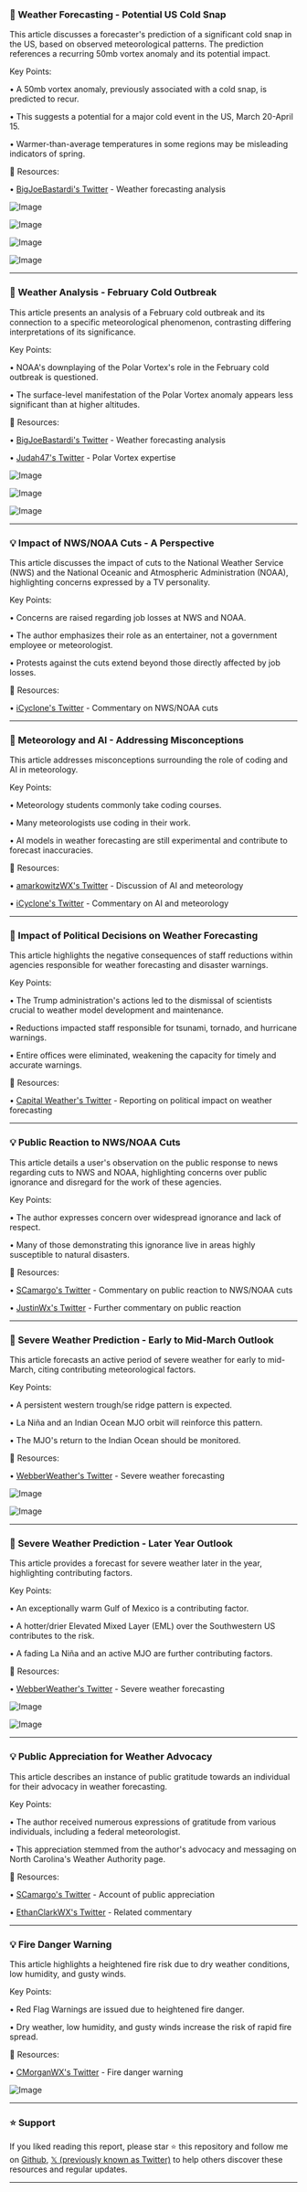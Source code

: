 ### 🤖 Weather Forecasting - Potential US Cold Snap

This article discusses a forecaster's prediction of a significant cold snap in the US, based on observed meteorological patterns.  The prediction references a recurring 50mb vortex anomaly and its potential impact.

Key Points:

• A 50mb vortex anomaly, previously associated with a cold snap, is predicted to recur.


• This suggests a potential for a major cold event in the US, March 20-April 15.


• Warmer-than-average temperatures in some regions may be misleading indicators of spring.


🔗 Resources:

• [BigJoeBastardi's Twitter](https://x.com/BigJoeBastardi) - Weather forecasting analysis


![Image](https://pbs.twimg.com/media/Gk-BT-pWYAASBzC?format=png&name=360x360)

![Image](https://pbs.twimg.com/media/Gk-BXyOX0AAu8QM?format=jpg&name=360x360)

![Image](https://pbs.twimg.com/media/Gk-BaGVW8AA1w_H?format=jpg&name=360x360)

![Image](https://pbs.twimg.com/media/Gk-Ba9cW4AECwQV?format=png&name=360x360)


---

### 🤖  Weather Analysis - February Cold Outbreak

This article presents an analysis of a February cold outbreak and its connection to a specific meteorological phenomenon, contrasting differing interpretations of its significance.

Key Points:

•  NOAA's downplaying of the Polar Vortex's role in the February cold outbreak is questioned.


• The surface-level manifestation of the Polar Vortex anomaly appears less significant than at higher altitudes.



🔗 Resources:

• [BigJoeBastardi's Twitter](https://x.com/BigJoeBastardi) - Weather forecasting analysis

• [Judah47's Twitter](https://x.com/judah47) - Polar Vortex expertise

![Image](https://pbs.twimg.com/media/Gk-CCAPXMAAo68n?format=jpg&name=small)

![Image](https://pbs.twimg.com/media/Gk-CEiQW8AAA0co?format=jpg&name=360x360)

![Image](https://pbs.twimg.com/media/Gk-CF1CXwAAp3eV?format=jpg&name=360x360)


---
### 💡  Impact of NWS/NOAA Cuts - A Perspective

This article discusses the impact of cuts to the National Weather Service (NWS) and the National Oceanic and Atmospheric Administration (NOAA), highlighting concerns expressed by a TV personality.

Key Points:

•  Concerns are raised regarding job losses at NWS and NOAA.


• The author emphasizes their role as an entertainer, not a government employee or meteorologist.


• Protests against the cuts extend beyond those directly affected by job losses.


🔗 Resources:


• [iCyclone's Twitter](https://x.com/iCyclone) - Commentary on NWS/NOAA cuts


---

### 🤖 Meteorology and AI - Addressing Misconceptions

This article addresses misconceptions surrounding the role of coding and AI in meteorology.

Key Points:

•  Meteorology students commonly take coding courses.


• Many meteorologists use coding in their work.


• AI models in weather forecasting are still experimental and contribute to forecast inaccuracies.


🔗 Resources:

• [amarkowitzWX's Twitter](https://x.com/amarkowitzWX) - Discussion of AI and meteorology

• [iCyclone's Twitter](https://x.com/iCyclone) - Commentary on AI and meteorology


---

### 🤖 Impact of Political Decisions on Weather Forecasting

This article highlights the negative consequences of staff reductions within agencies responsible for weather forecasting and disaster warnings.

Key Points:

•  The Trump administration's actions led to the dismissal of scientists crucial to weather model development and maintenance.


•  Reductions impacted staff responsible for tsunami, tornado, and hurricane warnings.


•  Entire offices were eliminated, weakening the capacity for timely and accurate warnings.


🔗 Resources:

• [Capital Weather's Twitter](https://x.com/capitalweather) - Reporting on political impact on weather forecasting



---

### 💡 Public Reaction to NWS/NOAA Cuts

This article details a user's observation on the public response to news regarding cuts to NWS and NOAA, highlighting concerns over public ignorance and disregard for the work of these agencies.

Key Points:

•  The author expresses concern over widespread ignorance and lack of respect.


•  Many of those demonstrating this ignorance live in areas highly susceptible to natural disasters.



🔗 Resources:

• [SCamargo's Twitter](https://x.com/SCamargo) - Commentary on public reaction to NWS/NOAA cuts

• [JustinWx's Twitter](https://x.com/JustinWx) -  Further commentary on public reaction


---

### 🤖 Severe Weather Prediction - Early to Mid-March Outlook

This article forecasts an active period of severe weather for early to mid-March, citing contributing meteorological factors.

Key Points:

•  A persistent western trough/se ridge pattern is expected.


•  La Niña and an Indian Ocean MJO orbit will reinforce this pattern.


•  The MJO's return to the Indian Ocean should be monitored.



🔗 Resources:

• [WebberWeather's Twitter](https://x.com/webberweather) - Severe weather forecasting


![Image](https://pbs.twimg.com/media/Gk9oFJhWIAAw8VJ?format=jpg&name=360x360)

![Image](https://pbs.twimg.com/media/Gk9oFI9bQAUvpd2?format=jpg&name=360x360)



---

### 🤖 Severe Weather Prediction -  Later Year Outlook

This article provides a forecast for severe weather later in the year, highlighting contributing factors.

Key Points:

•  An exceptionally warm Gulf of Mexico is a contributing factor.


•  A hotter/drier Elevated Mixed Layer (EML) over the Southwestern US contributes to the risk.


•  A fading La Niña and an active MJO are further contributing factors.



🔗 Resources:

• [WebberWeather's Twitter](https://x.com/webberweather) - Severe weather forecasting


![Image](https://pbs.twimg.com/media/Gk9pIl5b0AAEDRD?format=jpg&name=360x360)

![Image](https://pbs.twimg.com/media/Gk9pIl5bQAQCvkL?format=jpg&name=small)


---

### 💡 Public Appreciation for Weather Advocacy

This article describes an instance of public gratitude towards an individual for their advocacy in weather forecasting.

Key Points:

• The author received numerous expressions of gratitude from various individuals, including a federal meteorologist.


• This appreciation stemmed from the author's advocacy and messaging on North Carolina's Weather Authority page.


🔗 Resources:

• [SCamargo's Twitter](https://x.com/SCamargo) - Account of public appreciation

• [EthanClarkWX's Twitter](https://x.com/EthanClarkWX) - Related commentary

---

### 💡 Fire Danger Warning

This article highlights a heightened fire risk due to dry weather conditions, low humidity, and gusty winds.

Key Points:

• Red Flag Warnings are issued due to heightened fire danger.


• Dry weather, low humidity, and gusty winds increase the risk of rapid fire spread.



🔗 Resources:

• [CMorganWX's Twitter](https://x.com/CMorganWX) - Fire danger warning


![Image](https://pbs.twimg.com/media/Gk8n_cwXcAAhdKs?format=jpg&name=small)


---

### ⭐️ Support

If you liked reading this report, please star ⭐️ this repository and follow me on [Github](https://github.com/Drix10), [𝕏 (previously known as Twitter)](https://x.com/DRIX_10_) to help others discover these resources and regular updates.

---